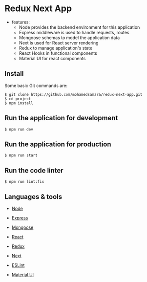 # Redux Next App

* features:
  * Node provides the backend environment for this application
  * Express middleware is used to handle requests, routes
  * Mongoose schemas to model the application data
  * Next is used for React server rendering
  * Redux to manage application's state  
  * React Hooks in functional components
  * Material UI for react components


## Install

Some basic Git commands are:

```
$ git clone https://github.com/mohamedsamara/redux-next-app.git
$ cd project
$ npm install

```


## Run the application for development

```
$ npm run dev

```

## Run the application for production

```
$ npm run start

```

## Run the code linter

```
$ npm run lint:fix

```

## Languages & tools

- [Node](https://nodejs.org/en/)

- [Express](https://expressjs.com/)

- [Mongoose](https://mongoosejs.com/)

- [React](https://reactjs.org/)

- [Redux](https://redux.js.org/)

- [Next](https://nextjs.org/)

- [ESLint](https://eslint.org/)

- [Material UI](https://material-ui.com/)


